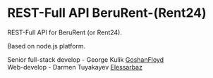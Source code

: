 # REST-Full API BeruRent-(Rent24)
REST-Full API for BeruRent (or Rent24).

Based on node.js platform.

Senior full-stack develop - George Kulik [GoshanFloyd](https://github.com/GoshanFloyd) <br>
Web-develop - Darmen Tuyakayev [Elessarbaz](https://github.com/Elessarbaz)

